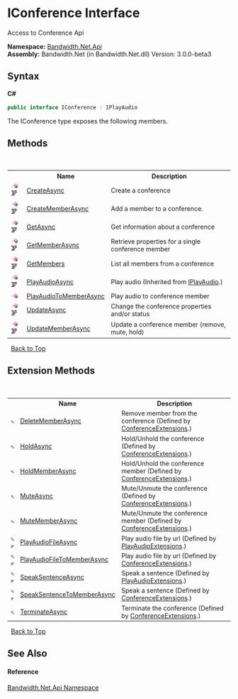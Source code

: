﻿# IConference Interface
 

Access to Conference Api

**Namespace:**&nbsp;<a href ="N_Bandwidth_Net_Api.md">Bandwidth.Net.Api</a><br />**Assembly:**&nbsp;Bandwidth.Net (in Bandwidth.Net.dll) Version: 3.0.0-beta3

## Syntax

**C#**<br />
``` C#
public interface IConference : IPlayAudio
```

The IConference type exposes the following members.


## Methods
&nbsp;<table><tr><th></th><th>Name</th><th>Description</th></tr><tr><td>![Public method](media/pubmethod.gif "Public method")![Code example](media/CodeExample.png "Code example")</td><td><a href ="M_Bandwidth_Net_Api_IConference_CreateAsync.md">CreateAsync</a></td><td>
Create a conference</td></tr><tr><td>![Public method](media/pubmethod.gif "Public method")![Code example](media/CodeExample.png "Code example")</td><td><a href ="M_Bandwidth_Net_Api_IConference_CreateMemberAsync.md">CreateMemberAsync</a></td><td>
Add a member to a conference.</td></tr><tr><td>![Public method](media/pubmethod.gif "Public method")![Code example](media/CodeExample.png "Code example")</td><td><a href ="M_Bandwidth_Net_Api_IConference_GetAsync.md">GetAsync</a></td><td>
Get information about a conference</td></tr><tr><td>![Public method](media/pubmethod.gif "Public method")![Code example](media/CodeExample.png "Code example")</td><td><a href ="M_Bandwidth_Net_Api_IConference_GetMemberAsync.md">GetMemberAsync</a></td><td>
Retrieve properties for a single conference member</td></tr><tr><td>![Public method](media/pubmethod.gif "Public method")![Code example](media/CodeExample.png "Code example")</td><td><a href ="M_Bandwidth_Net_Api_IConference_GetMembers.md">GetMembers</a></td><td>
List all members from a conference</td></tr><tr><td>![Public method](media/pubmethod.gif "Public method")![Code example](media/CodeExample.png "Code example")</td><td><a href ="M_Bandwidth_Net_IPlayAudio_PlayAudioAsync.md">PlayAudioAsync</a></td><td>
Play audio
 (Inherited from <a href ="T_Bandwidth_Net_IPlayAudio.md">IPlayAudio</a>.)</td></tr><tr><td>![Public method](media/pubmethod.gif "Public method")</td><td><a href ="M_Bandwidth_Net_Api_IConference_PlayAudioToMemberAsync.md">PlayAudioToMemberAsync</a></td><td>
Play audio to conference member</td></tr><tr><td>![Public method](media/pubmethod.gif "Public method")![Code example](media/CodeExample.png "Code example")</td><td><a href ="M_Bandwidth_Net_Api_IConference_UpdateAsync.md">UpdateAsync</a></td><td>
Change the conference properties and/or status</td></tr><tr><td>![Public method](media/pubmethod.gif "Public method")![Code example](media/CodeExample.png "Code example")</td><td><a href ="M_Bandwidth_Net_Api_IConference_UpdateMemberAsync.md">UpdateMemberAsync</a></td><td>
Update a conference member (remove, mute, hold)</td></tr></table>&nbsp;
<a href="#iconference-interface">Back to Top</a>

## Extension Methods
&nbsp;<table><tr><th></th><th>Name</th><th>Description</th></tr><tr><td>![Public Extension Method](media/pubextension.gif "Public Extension Method")</td><td><a href ="M_Bandwidth_Net_Api_ConferenceExtensions_DeleteMemberAsync.md">DeleteMemberAsync</a></td><td>
Remove member from the conference
 (Defined by <a href ="T_Bandwidth_Net_Api_ConferenceExtensions.md">ConferenceExtensions</a>.)</td></tr><tr><td>![Public Extension Method](media/pubextension.gif "Public Extension Method")</td><td><a href ="M_Bandwidth_Net_Api_ConferenceExtensions_HoldAsync.md">HoldAsync</a></td><td>
Hold/Unhold the conference
 (Defined by <a href ="T_Bandwidth_Net_Api_ConferenceExtensions.md">ConferenceExtensions</a>.)</td></tr><tr><td>![Public Extension Method](media/pubextension.gif "Public Extension Method")</td><td><a href ="M_Bandwidth_Net_Api_ConferenceExtensions_HoldMemberAsync.md">HoldMemberAsync</a></td><td>
Hold/Unhold the conference member
 (Defined by <a href ="T_Bandwidth_Net_Api_ConferenceExtensions.md">ConferenceExtensions</a>.)</td></tr><tr><td>![Public Extension Method](media/pubextension.gif "Public Extension Method")</td><td><a href ="M_Bandwidth_Net_Api_ConferenceExtensions_MuteAsync.md">MuteAsync</a></td><td>
Mute/Unmute the conference
 (Defined by <a href ="T_Bandwidth_Net_Api_ConferenceExtensions.md">ConferenceExtensions</a>.)</td></tr><tr><td>![Public Extension Method](media/pubextension.gif "Public Extension Method")</td><td><a href ="M_Bandwidth_Net_Api_ConferenceExtensions_MuteMemberAsync.md">MuteMemberAsync</a></td><td>
Mute/Unmute the conference member
 (Defined by <a href ="T_Bandwidth_Net_Api_ConferenceExtensions.md">ConferenceExtensions</a>.)</td></tr><tr><td>![Public Extension Method](media/pubextension.gif "Public Extension Method")![Code example](media/CodeExample.png "Code example")</td><td><a href ="M_Bandwidth_Net_PlayAudioExtensions_PlayAudioFileAsync.md">PlayAudioFileAsync</a></td><td>
Play audio file by url
 (Defined by <a href ="T_Bandwidth_Net_PlayAudioExtensions.md">PlayAudioExtensions</a>.)</td></tr><tr><td>![Public Extension Method](media/pubextension.gif "Public Extension Method")![Code example](media/CodeExample.png "Code example")</td><td><a href ="M_Bandwidth_Net_Api_ConferenceExtensions_PlayAudioFileToMemberAsync.md">PlayAudioFileToMemberAsync</a></td><td>
Play audio file by url
 (Defined by <a href ="T_Bandwidth_Net_Api_ConferenceExtensions.md">ConferenceExtensions</a>.)</td></tr><tr><td>![Public Extension Method](media/pubextension.gif "Public Extension Method")![Code example](media/CodeExample.png "Code example")</td><td><a href ="M_Bandwidth_Net_PlayAudioExtensions_SpeakSentenceAsync.md">SpeakSentenceAsync</a></td><td>
Speak a sentence
 (Defined by <a href ="T_Bandwidth_Net_PlayAudioExtensions.md">PlayAudioExtensions</a>.)</td></tr><tr><td>![Public Extension Method](media/pubextension.gif "Public Extension Method")![Code example](media/CodeExample.png "Code example")</td><td><a href ="M_Bandwidth_Net_Api_ConferenceExtensions_SpeakSentenceToMemberAsync.md">SpeakSentenceToMemberAsync</a></td><td>
Speak a sentence
 (Defined by <a href ="T_Bandwidth_Net_Api_ConferenceExtensions.md">ConferenceExtensions</a>.)</td></tr><tr><td>![Public Extension Method](media/pubextension.gif "Public Extension Method")</td><td><a href ="M_Bandwidth_Net_Api_ConferenceExtensions_TerminateAsync.md">TerminateAsync</a></td><td>
Terminate the conference
 (Defined by <a href ="T_Bandwidth_Net_Api_ConferenceExtensions.md">ConferenceExtensions</a>.)</td></tr></table>&nbsp;
<a href="#iconference-interface">Back to Top</a>

## See Also


#### Reference
<a href ="N_Bandwidth_Net_Api.md">Bandwidth.Net.Api Namespace</a><br />